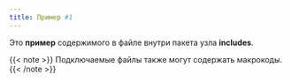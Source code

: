 ```yaml
---
title: Пример #1
---
```


Это **пример** содержимого в файле внутри пакета узла **includes**.

{{< note >}}
Подключаемые файлы также могут содержать макрокоды.
{{< /note >}}